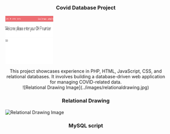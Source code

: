 <h3 align="center"> Covid Database Project</h3>

<img src="https://github.com/justincarr010101/Covid-Database/blob/main/images/page1.png" alt="Relational Drawing Image" align="center" width="150" height="150">

<p align="center">
  This project showcases experience in PHP, HTML, JavaScript, CSS, and relational databases. It involves building a database-driven web application for managing COVID-related data.
  <br>
 ![Relational Drawing Image](../images/relationaldrawing.jpg)


<h3 align="center"> Relational Drawing</h3>

<img src="../images/relationaldrawing.jpg" alt="Relational Drawing Image" align="center" width="25" height="150">

<h3 align="center"> MySQL script</h3>

